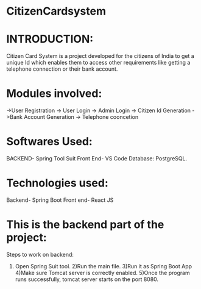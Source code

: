 #                                                   CitizenCardsystem
INTRODUCTION:
==================
Citizen Card System is a project developed for the citizens of India to get a unique Id which enables them to access other requirements like getting a telephone connection or their bank account.

Modules involved:
===================
->User Registration
-> User Login
-> Admin Login
-> Citizen Id Generation
->Bank Account Generation
-> Telephone cooncetion

Softwares Used:
=================
BACKEND- Spring Tool Suit
Front End- VS Code
Database: PostgreSQL.

Technologies used:
==================
Backend- Spring Boot
Front end- React JS

This is the backend part of the project:
=========================================
Steps to work on backend:
1) Open Spring Suit tool.
2)Run the main file.
3)Run it as Spring Boot App
4)Make sure Tomcat server is correctly enabled.
5)Once the program runs successfully, tomcat server starts on the port 8080.
